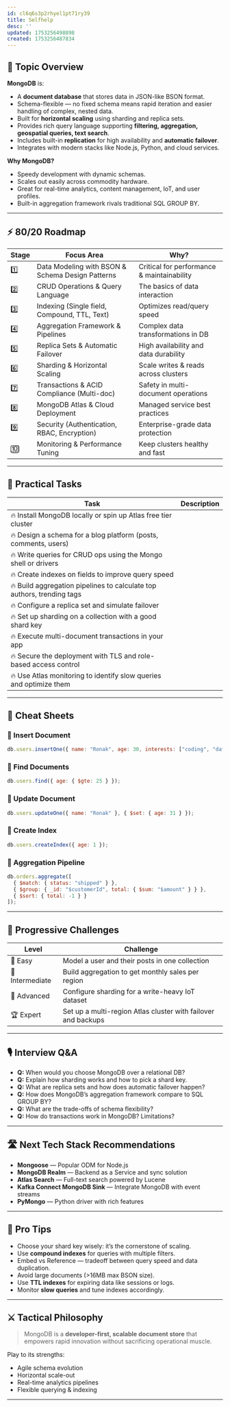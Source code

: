 ```yaml
---
id: cl6q6s3p2rhyel1pt71ry39
title: Selfhelp
desc: ''
updated: 1753256498898
created: 1753256487834
---
```


## 📌 Topic Overview

**MongoDB** is:

* A **document database** that stores data in JSON-like BSON format.
* Schema-flexible — no fixed schema means rapid iteration and easier handling of complex, nested data.
* Built for **horizontal scaling** using sharding and replica sets.
* Provides rich query language supporting **filtering, aggregation, geospatial queries, text search**.
* Includes built-in **replication** for high availability and **automatic failover**.
* Integrates with modern stacks like Node.js, Python, and cloud services.

**Why MongoDB?**

* Speedy development with dynamic schemas.
* Scales out easily across commodity hardware.
* Great for real-time analytics, content management, IoT, and user profiles.
* Built-in aggregation framework rivals traditional SQL GROUP BY.

---

## ⚡ 80/20 Roadmap

| Stage | Focus Area                                       | Why?                                       |
| ----- | ------------------------------------------------ | ------------------------------------------ |
| 1️⃣   | Data Modeling with BSON & Schema Design Patterns | Critical for performance & maintainability |
| 2️⃣   | CRUD Operations & Query Language                 | The basics of data interaction             |
| 3️⃣   | Indexing (Single field, Compound, TTL, Text)     | Optimizes read/query speed                 |
| 4️⃣   | Aggregation Framework & Pipelines                | Complex data transformations in DB         |
| 5️⃣   | Replica Sets & Automatic Failover                | High availability and data durability      |
| 6️⃣   | Sharding & Horizontal Scaling                    | Scale writes & reads across clusters       |
| 7️⃣   | Transactions & ACID Compliance (Multi-doc)       | Safety in multi-document operations        |
| 8️⃣   | MongoDB Atlas & Cloud Deployment                 | Managed service best practices             |
| 9️⃣   | Security (Authentication, RBAC, Encryption)      | Enterprise-grade data protection           |
| 🔟    | Monitoring & Performance Tuning                  | Keep clusters healthy and fast             |

---

## 🚀 Practical Tasks

| Task                                                                   | Description |
| ---------------------------------------------------------------------- | ----------- |
| 🔥 Install MongoDB locally or spin up Atlas free tier cluster          |             |
| 🔥 Design a schema for a blog platform (posts, comments, users)        |             |
| 🔥 Write queries for CRUD ops using the Mongo shell or drivers         |             |
| 🔥 Create indexes on fields to improve query speed                     |             |
| 🔥 Build aggregation pipelines to calculate top authors, trending tags |             |
| 🔥 Configure a replica set and simulate failover                       |             |
| 🔥 Set up sharding on a collection with a good shard key               |             |
| 🔥 Execute multi-document transactions in your app                     |             |
| 🔥 Secure the deployment with TLS and role-based access control        |             |
| 🔥 Use Atlas monitoring to identify slow queries and optimize them     |             |

---

## 🧾 Cheat Sheets

### 🔹 Insert Document

```js
db.users.insertOne({ name: "Ronak", age: 30, interests: ["coding", "data"] });
```

### 🔹 Find Documents

```js
db.users.find({ age: { $gte: 25 } });
```

### 🔹 Update Document

```js
db.users.updateOne({ name: "Ronak" }, { $set: { age: 31 } });
```

### 🔹 Create Index

```js
db.users.createIndex({ age: 1 });
```

### 🔹 Aggregation Pipeline

```js
db.orders.aggregate([
  { $match: { status: "shipped" } },
  { $group: { _id: "$customerId", total: { $sum: "$amount" } } },
  { $sort: { total: -1 } }
]);
```

---

## 🎯 Progressive Challenges

| Level           | Challenge                                                     |
| --------------- | ------------------------------------------------------------- |
| 🥉 Easy         | Model a user and their posts in one collection                |
| 🥈 Intermediate | Build aggregation to get monthly sales per region             |
| 🥇 Advanced     | Configure sharding for a write-heavy IoT dataset              |
| 🏆 Expert       | Set up a multi-region Atlas cluster with failover and backups |

---

## 🎙️ Interview Q\&A

* **Q:** When would you choose MongoDB over a relational DB?
* **Q:** Explain how sharding works and how to pick a shard key.
* **Q:** What are replica sets and how does automatic failover happen?
* **Q:** How does MongoDB’s aggregation framework compare to SQL GROUP BY?
* **Q:** What are the trade-offs of schema flexibility?
* **Q:** How do transactions work in MongoDB? Limitations?

---

## 🛣️ Next Tech Stack Recommendations

* **Mongoose** — Popular ODM for Node.js
* **MongoDB Realm** — Backend as a Service and sync solution
* **Atlas Search** — Full-text search powered by Lucene
* **Kafka Connect MongoDB Sink** — Integrate MongoDB with event streams
* **PyMongo** — Python driver with rich features

---

## 🧠 Pro Tips

* Choose your shard key wisely: it’s the cornerstone of scaling.
* Use **compound indexes** for queries with multiple filters.
* Embed vs Reference — tradeoff between query speed and data duplication.
* Avoid large documents (>16MB max BSON size).
* Use **TTL indexes** for expiring data like sessions or logs.
* Monitor **slow queries** and tune indexes accordingly.

---

## ⚔️ Tactical Philosophy

> MongoDB is a **developer-first, scalable document store** that empowers rapid innovation without sacrificing operational muscle.

Play to its strengths:

* Agile schema evolution
* Horizontal scale-out
* Real-time analytics pipelines
* Flexible querying & indexing

---

